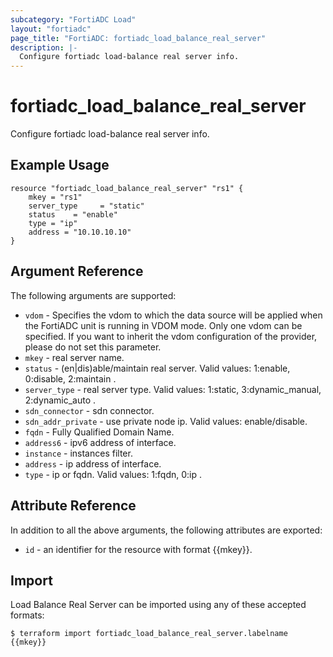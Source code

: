 ```yaml
---
subcategory: "FortiADC Load"
layout: "fortiadc"
page_title: "FortiADC: fortiadc_load_balance_real_server"
description: |-
  Configure fortiadc load-balance real server info.
---
```


# fortiadc_load_balance_real_server
Configure fortiadc load-balance real server info.

## Example Usage
```hcl
resource "fortiadc_load_balance_real_server" "rs1" {
	mkey = "rs1"
	server_type     = "static"
	status    = "enable"
	type = "ip"
	address = "10.10.10.10"
}

```

## Argument Reference

The following arguments are supported:

* `vdom` - Specifies the vdom to which the data source will be applied when the FortiADC unit is running in VDOM mode. Only one vdom can be specified. If you want to inherit the vdom configuration of the provider, please do not set this parameter.
* `mkey` - real server name.
* `status` - (en|dis)able/maintain real server. Valid values: 1:enable, 0:disable, 2:maintain .
* `server_type` - real server type. Valid values: 1:static, 3:dynamic_manual, 2:dynamic_auto .
* `sdn_connector` - sdn connector. 
* `sdn_addr_private` - use private node ip. Valid values: enable/disable.
* `fqdn` - Fully Qualified Domain Name. 
* `address6` - ipv6 address of interface. 
* `instance` - instances filter. 
* `address` - ip address of interface. 
* `type` - ip or fqdn. Valid values: 1:fqdn, 0:ip .

## Attribute Reference

In addition to all the above arguments, the following attributes are exported:
* `id` - an identifier for the resource with format {{mkey}}.

## Import
 Load Balance Real Server can be imported using any of these accepted formats:
```
$ terraform import fortiadc_load_balance_real_server.labelname {{mkey}}
```
